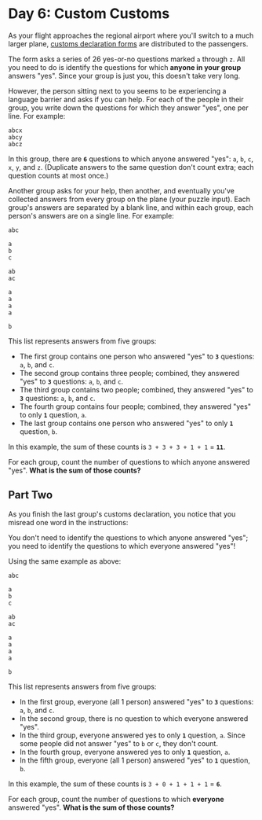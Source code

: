 # Day 6: Custom Customs

As your flight approaches the regional airport where you'll switch to a much
larger plane, [customs declaration forms](https://en.wikipedia.org/wiki/Customs_declaration)
are distributed to the passengers.

The form asks a series of 26 yes-or-no questions marked `a` through `z`. All you
need to do is identify the questions for which **anyone in your group** answers
"yes". Since your group is just you, this doesn't take very long.

However, the person sitting next to you seems to be experiencing a language
barrier and asks if you can help. For each of the people in their group, you
write down the questions for which they answer "yes", one per line. For example:

```text
abcx
abcy
abcz
```

In this group, there are **`6`** questions to which anyone answered "yes": `a`,
`b`, `c`, `x`, `y`, and `z`. (Duplicate answers to the same question don't count
extra; each question counts at most once.)

Another group asks for your help, then another, and eventually you've collected
answers from every group on the plane (your puzzle input). Each group's answers
are separated by a blank line, and within each group, each person's answers are
on a single line. For example:

```text
abc

a
b
c

ab
ac

a
a
a
a

b
```

This list represents answers from five groups:

- The first group contains one person who answered "yes" to **`3`** questions:
  `a`, `b`, and `c`.
- The second group contains three people; combined, they answered "yes" to
  **`3`** questions: `a`, `b`, and `c`.
- The third group contains two people; combined, they answered "yes" to **`3`**
  questions: `a`, `b`, and `c`.
- The fourth group contains four people; combined, they answered "yes" to only
  **`1`** question, `a`.
- The last group contains one person who answered "yes" to only **`1`**
  question, `b`.

In this example, the sum of these counts is `3 + 3 + 3 + 1 + 1` = **`11`**.

For each group, count the number of questions to which anyone answered "yes".
**What is the sum of those counts?**

## Part Two

As you finish the last group's customs declaration, you notice that you misread
one word in the instructions:

You don't need to identify the questions to which anyone answered "yes"; you
need to identify the questions to which everyone answered "yes"!

Using the same example as above:

```text
abc

a
b
c

ab
ac

a
a
a
a

b
```

This list represents answers from five groups:

- In the first group, everyone (all 1 person) answered "yes" to **`3`**
  questions: `a`, `b`, and `c`.
- In the second group, there is no question to which everyone answered "yes".
- In the third group, everyone answered yes to only **`1`** question, `a`. Since
  some people did not answer "yes" to `b` or `c`, they don't count.
- In the fourth group, everyone answered yes to only **`1`** question, `a`.
- In the fifth group, everyone (all 1 person) answered "yes" to **`1`**
  question, `b`.

In this example, the sum of these counts is `3 + 0 + 1 + 1 + 1` = **`6`**.

For each group, count the number of questions to which **everyone** answered
"yes". **What is the sum of those counts?**
